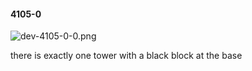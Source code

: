 #### 4105-0
![dev-4105-0-0.png](https://github.com/lil-lab/nlvr/raw/master/nlvr/dev/images/5/dev-4105-0-0.png "dev-4105-0-0.png")

there is exactly one tower with a black block at the base